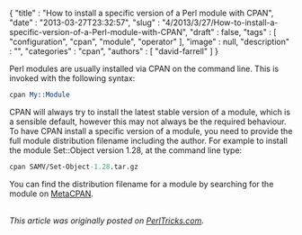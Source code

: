 {
   "title" : "How to install a specific version of a Perl module with CPAN",
   "date" : "2013-03-27T23:32:57",
   "slug" : "4/2013/3/27/How-to-install-a-specific-version-of-a-Perl-module-with-CPAN",
   "draft" : false,
   "tags" : [
      "configuration",
      "cpan",
      "module",
      "operator"
   ],
   "image" : null,
   "description" : "",
   "categories" : "cpan",
   "authors" : [
      "david-farrell"
   ]
}


Perl modules are usually installed via CPAN on the command line. This is invoked with the following syntax:

```perl
cpan My::Module
```

CPAN will always try to install the latest stable version of a module, which is a sensible default, however this may not always be the required behaviour. To have CPAN install a specific version of a module, you need to provide the full module distribution filename including the author. For example to install the module Set::Object version 1.28, at the command line type:

```perl
cpan SAMV/Set-Object-1.28.tar.gz
```

You can find the distribution filename for a module by searching for the module on [MetaCPAN](https://metacpan.org/).

\
*This article was originally posted on [PerlTricks.com](http://perltricks.com).*
